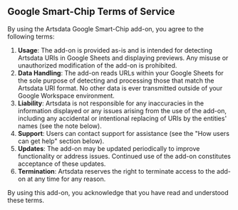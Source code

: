 Google Smart-Chip Terms of Service
-----------------
By using the Artsdata Google Smart-Chip add-on, you agree to the following terms:

1. **Usage**: The add-on is provided as-is and is intended for detecting Artsdata URIs in Google Sheets and displaying previews. Any misuse or unauthorized modification of the add-on is prohibited.
2. **Data Handling**: The add-on reads URLs within your Google Sheets for the sole purpose of detecting and processing those that match the Artsdata URI format. No other data is ever transmitted outside of your Google Workspace environment.
3. **Liability**: Artsdata is not responsible for any inaccuracies in the information displayed or any issues arising from the use of the add-on, including any accidental or intentional replacing of URIs by the entities' names (see the note below).
4. **Support**: Users can contact support for assistance (see the "How users can get help" section below).
5. **Updates**: The add-on may be updated periodically to improve functionality or address issues. Continued use of the add-on constitutes acceptance of these updates.
6. **Termination**: Artsdata reserves the right to terminate access to the add-on at any time for any reason.

By using this add-on, you acknowledge that you have read and understood these terms.
